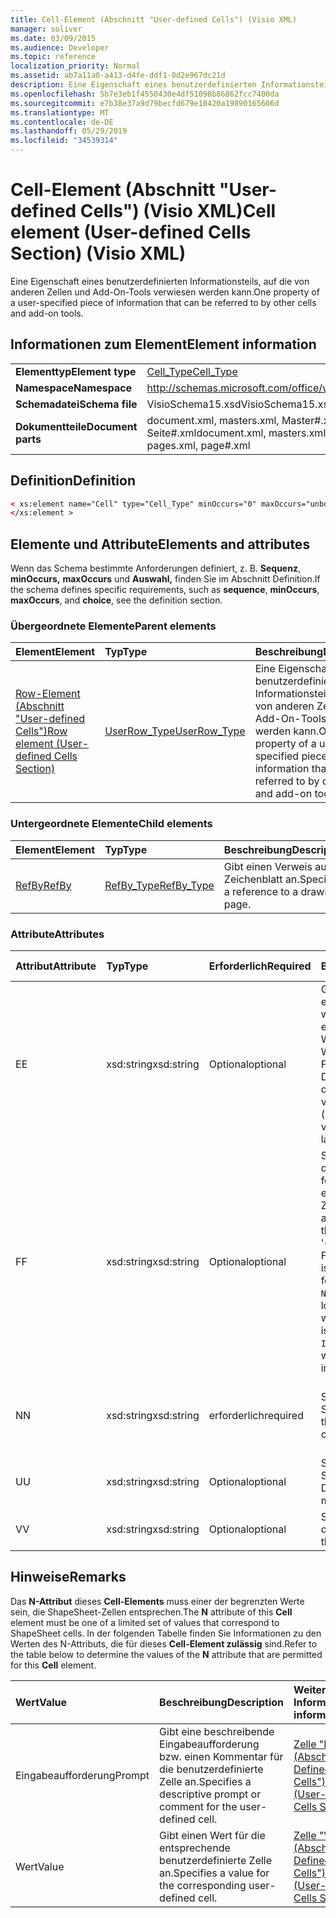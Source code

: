 ```yaml
---
title: Cell-Element (Abschnitt "User-defined Cells") (Visio XML)
manager: soliver
ms.date: 03/09/2015
ms.audience: Developer
ms.topic: reference
localization_priority: Normal
ms.assetid: ab7a11a0-a413-d4fe-ddf1-0d2e967dc21d
description: Eine Eigenschaft eines benutzerdefinierten Informationsteils, auf die von anderen Zellen und Add-On-Tools verwiesen werden kann.
ms.openlocfilehash: 5b7e3eb1f4550430e4df51098b86862fcc7400da
ms.sourcegitcommit: e7b38e37a9d79becfd679e10420a19890165606d
ms.translationtype: MT
ms.contentlocale: de-DE
ms.lasthandoff: 05/29/2019
ms.locfileid: "34539314"
---
```

# <a name="cell-element-user-defined-cells-section-visio-xml"></a><span data-ttu-id="1dd11-103">Cell-Element (Abschnitt "User-defined Cells") (Visio XML)</span><span class="sxs-lookup"><span data-stu-id="1dd11-103">Cell element (User-defined Cells Section) (Visio XML)</span></span>

<span data-ttu-id="1dd11-104">Eine Eigenschaft eines benutzerdefinierten Informationsteils, auf die von anderen Zellen und Add-On-Tools verwiesen werden kann.</span><span class="sxs-lookup"><span data-stu-id="1dd11-104">One property of a user-specified piece of information that can be referred to by other cells and add-on tools.</span></span>
  
## <a name="element-information"></a><span data-ttu-id="1dd11-105">Informationen zum Element</span><span class="sxs-lookup"><span data-stu-id="1dd11-105">Element information</span></span>

|||
|:-----|:-----|
|<span data-ttu-id="1dd11-106">**Elementtyp**</span><span class="sxs-lookup"><span data-stu-id="1dd11-106">**Element type**</span></span> <br/> |[<span data-ttu-id="1dd11-107">Cell_Type</span><span class="sxs-lookup"><span data-stu-id="1dd11-107">Cell_Type</span></span>](cell_type-complextypevisio-xml.md) <br/> |
|<span data-ttu-id="1dd11-108">**Namespace**</span><span class="sxs-lookup"><span data-stu-id="1dd11-108">**Namespace**</span></span> <br/> |http://schemas.microsoft.com/office/visio/2012/main  <br/> |
|<span data-ttu-id="1dd11-109">**Schemadatei**</span><span class="sxs-lookup"><span data-stu-id="1dd11-109">**Schema file**</span></span> <br/> |<span data-ttu-id="1dd11-110">VisioSchema15.xsd</span><span class="sxs-lookup"><span data-stu-id="1dd11-110">VisioSchema15.xsd</span></span>  <br/> |
|<span data-ttu-id="1dd11-111">**Dokumentteile**</span><span class="sxs-lookup"><span data-stu-id="1dd11-111">**Document parts**</span></span> <br/> |<span data-ttu-id="1dd11-112">document.xml, masters.xml, Master#.xml, pages.xml, Seite#.xml</span><span class="sxs-lookup"><span data-stu-id="1dd11-112">document.xml, masters.xml, master#.xml, pages.xml, page#.xml</span></span>  <br/> |
   
## <a name="definition"></a><span data-ttu-id="1dd11-113">Definition</span><span class="sxs-lookup"><span data-stu-id="1dd11-113">Definition</span></span>

```XML
< xs:element name="Cell" type="Cell_Type" minOccurs="0" maxOccurs="unbounded" >
</xs:element >
```

## <a name="elements-and-attributes"></a><span data-ttu-id="1dd11-114">Elemente und Attribute</span><span class="sxs-lookup"><span data-stu-id="1dd11-114">Elements and attributes</span></span>

<span data-ttu-id="1dd11-115">Wenn das Schema bestimmte Anforderungen definiert, z. B. **Sequenz**, **minOccurs,** **maxOccurs** und **Auswahl,** finden Sie im Abschnitt Definition.</span><span class="sxs-lookup"><span data-stu-id="1dd11-115">If the schema defines specific requirements, such as **sequence**, **minOccurs**, **maxOccurs**, and **choice**, see the definition section.</span></span> 
  
### <a name="parent-elements"></a><span data-ttu-id="1dd11-116">Übergeordnete Elemente</span><span class="sxs-lookup"><span data-stu-id="1dd11-116">Parent elements</span></span>

|<span data-ttu-id="1dd11-117">**Element**</span><span class="sxs-lookup"><span data-stu-id="1dd11-117">**Element**</span></span>|<span data-ttu-id="1dd11-118">**Typ**</span><span class="sxs-lookup"><span data-stu-id="1dd11-118">**Type**</span></span>|<span data-ttu-id="1dd11-119">**Beschreibung**</span><span class="sxs-lookup"><span data-stu-id="1dd11-119">**Description**</span></span>|
|:-----|:-----|:-----|
|[<span data-ttu-id="1dd11-120">Row-Element (Abschnitt "User-defined Cells")</span><span class="sxs-lookup"><span data-stu-id="1dd11-120">Row element (User-defined Cells Section)</span></span>](row-element-user-defined-cells-sectionvisio-xml.md) <br/> |[<span data-ttu-id="1dd11-121">UserRow_Type</span><span class="sxs-lookup"><span data-stu-id="1dd11-121">UserRow_Type</span></span>](userrow_type-complextypevisio-xml.md) <br/> |<span data-ttu-id="1dd11-122">Eine Eigenschaft eines benutzerdefinierten Informationsteils, auf die von anderen Zellen und Add-On-Tools verwiesen werden kann.</span><span class="sxs-lookup"><span data-stu-id="1dd11-122">One property of a user-specified piece of information that can be referred to by other cells and add-on tools.</span></span>  <br/> |
   
### <a name="child-elements"></a><span data-ttu-id="1dd11-123">Untergeordnete Elemente</span><span class="sxs-lookup"><span data-stu-id="1dd11-123">Child elements</span></span>

|<span data-ttu-id="1dd11-124">**Element**</span><span class="sxs-lookup"><span data-stu-id="1dd11-124">**Element**</span></span>|<span data-ttu-id="1dd11-125">**Typ**</span><span class="sxs-lookup"><span data-stu-id="1dd11-125">**Type**</span></span>|<span data-ttu-id="1dd11-126">**Beschreibung**</span><span class="sxs-lookup"><span data-stu-id="1dd11-126">**Description**</span></span>|
|:-----|:-----|:-----|
|[<span data-ttu-id="1dd11-127">RefBy</span><span class="sxs-lookup"><span data-stu-id="1dd11-127">RefBy</span></span>](refby-element-cell_type-complextypevisio-xml.md) <br/> |[<span data-ttu-id="1dd11-128">RefBy_Type</span><span class="sxs-lookup"><span data-stu-id="1dd11-128">RefBy_Type</span></span>](refby_type-complextypevisio-xml.md) <br/> |<span data-ttu-id="1dd11-129">Gibt einen Verweis auf ein Zeichenblatt an.</span><span class="sxs-lookup"><span data-stu-id="1dd11-129">Specifies a reference to a drawing page.</span></span>  <br/> |
   
### <a name="attributes"></a><span data-ttu-id="1dd11-130">Attribute</span><span class="sxs-lookup"><span data-stu-id="1dd11-130">Attributes</span></span>

|<span data-ttu-id="1dd11-131">**Attribut**</span><span class="sxs-lookup"><span data-stu-id="1dd11-131">**Attribute**</span></span>|<span data-ttu-id="1dd11-132">**Typ**</span><span class="sxs-lookup"><span data-stu-id="1dd11-132">**Type**</span></span>|<span data-ttu-id="1dd11-133">**Erforderlich**</span><span class="sxs-lookup"><span data-stu-id="1dd11-133">**Required**</span></span>|<span data-ttu-id="1dd11-134">**Beschreibung**</span><span class="sxs-lookup"><span data-stu-id="1dd11-134">**Description**</span></span>|<span data-ttu-id="1dd11-135">**Mögliche Werte**</span><span class="sxs-lookup"><span data-stu-id="1dd11-135">**Possible values**</span></span>|
|:-----|:-----|:-----|:-----|:-----|
|<span data-ttu-id="1dd11-136">E</span><span class="sxs-lookup"><span data-stu-id="1dd11-136">E</span></span>  <br/> |<span data-ttu-id="1dd11-137">xsd:string</span><span class="sxs-lookup"><span data-stu-id="1dd11-137">xsd:string</span></span>  <br/> |<span data-ttu-id="1dd11-138">Optional</span><span class="sxs-lookup"><span data-stu-id="1dd11-138">optional</span></span>  <br/> |<span data-ttu-id="1dd11-139">Gibt an, dass die Formel zu einem Fehler ausgewertet wird.</span><span class="sxs-lookup"><span data-stu-id="1dd11-139">Indicates that the formula evaluates to an error.</span></span> <span data-ttu-id="1dd11-140">Der Wert von **E** ist der aktuelle Wert (eine Fehlermeldungszeichenfolge); Der Wert  des V-Attributs ist der letzte gültige Wert.</span><span class="sxs-lookup"><span data-stu-id="1dd11-140">The value of **E** is the current value (an error message string); the value of the **V** attribute is the last valid value.</span></span>  <br/> |<span data-ttu-id="1dd11-141">Eine Fehlermeldungszeichenfolge.</span><span class="sxs-lookup"><span data-stu-id="1dd11-141">An error message string.</span></span>  <br/> |
|<span data-ttu-id="1dd11-142">F</span><span class="sxs-lookup"><span data-stu-id="1dd11-142">F</span></span>  <br/> |<span data-ttu-id="1dd11-143">xsd:string</span><span class="sxs-lookup"><span data-stu-id="1dd11-143">xsd:string</span></span>  <br/> |<span data-ttu-id="1dd11-144">Optional</span><span class="sxs-lookup"><span data-stu-id="1dd11-144">optional</span></span>  <br/> | <span data-ttu-id="1dd11-145">Stellt die Formel des Elements dar.</span><span class="sxs-lookup"><span data-stu-id="1dd11-145">Represents the element's formula.</span></span> <span data-ttu-id="1dd11-146">Dieses Attribut kann eine der folgenden Zeichenfolgen enthalten:</span><span class="sxs-lookup"><span data-stu-id="1dd11-146">This attribute can contain one of the following strings:</span></span>  <br/>  <span data-ttu-id="1dd11-147">'(einige Formel)' wenn die Formel lokal vorhanden ist</span><span class="sxs-lookup"><span data-stu-id="1dd11-147">'(some formula)' if the formula exists locally</span></span>  <br/>  <span data-ttu-id="1dd11-148">`No Formula` wenn die Formel lokal gelöscht oder blockiert wird</span><span class="sxs-lookup"><span data-stu-id="1dd11-148">`No Formula` if the formula is locally deleted or blocked</span></span>  <br/>  <span data-ttu-id="1dd11-149">`Inh` wenn die Formel geerbt wird.</span><span class="sxs-lookup"><span data-stu-id="1dd11-149">`Inh` if the formula is inherited.</span></span>  <br/> |<span data-ttu-id="1dd11-150">Eine Formel.</span><span class="sxs-lookup"><span data-stu-id="1dd11-150">A formula.</span></span>  <br/> |
|<span data-ttu-id="1dd11-151">N</span><span class="sxs-lookup"><span data-stu-id="1dd11-151">N</span></span>  <br/> |<span data-ttu-id="1dd11-152">xsd:string</span><span class="sxs-lookup"><span data-stu-id="1dd11-152">xsd:string</span></span>  <br/> |<span data-ttu-id="1dd11-153">erforderlich</span><span class="sxs-lookup"><span data-stu-id="1dd11-153">required</span></span>  <br/> |<span data-ttu-id="1dd11-154">Stellt den Namen der Zelle ShapeSheet dar.</span><span class="sxs-lookup"><span data-stu-id="1dd11-154">Represents the name of the ShapeSheet cell.</span></span>  <br/> |<span data-ttu-id="1dd11-155">Der Name der Zelle ShapeSheet.</span><span class="sxs-lookup"><span data-stu-id="1dd11-155">The name of the ShapeSheet cell.</span></span>  <br/> <span data-ttu-id="1dd11-156">Weitere Informationen finden Sie im Abschnitt "Hinweise".</span><span class="sxs-lookup"><span data-stu-id="1dd11-156">See the Remarks section below.</span></span>  <br/> |
|<span data-ttu-id="1dd11-157">U</span><span class="sxs-lookup"><span data-stu-id="1dd11-157">U</span></span>  <br/> |<span data-ttu-id="1dd11-158">xsd:string</span><span class="sxs-lookup"><span data-stu-id="1dd11-158">xsd:string</span></span>  <br/> |<span data-ttu-id="1dd11-159">Optional</span><span class="sxs-lookup"><span data-stu-id="1dd11-159">optional</span></span>  <br/> |<span data-ttu-id="1dd11-160">Stellt eine Maßeinheit dar Die Standardeinstellung ist DL.</span><span class="sxs-lookup"><span data-stu-id="1dd11-160">Represents a unit of measure The default is DL.</span></span>  <br/> |<span data-ttu-id="1dd11-161">Die Einheiten der Zelle.</span><span class="sxs-lookup"><span data-stu-id="1dd11-161">The units of the cell.</span></span>  <br/> |
|<span data-ttu-id="1dd11-162">V</span><span class="sxs-lookup"><span data-stu-id="1dd11-162">V</span></span>  <br/> |<span data-ttu-id="1dd11-163">xsd:string</span><span class="sxs-lookup"><span data-stu-id="1dd11-163">xsd:string</span></span>  <br/> |<span data-ttu-id="1dd11-164">Optional</span><span class="sxs-lookup"><span data-stu-id="1dd11-164">optional</span></span>  <br/> |<span data-ttu-id="1dd11-165">Stellt den Wert der Zelle dar.</span><span class="sxs-lookup"><span data-stu-id="1dd11-165">Represents the value of the cell.</span></span>  <br/> |<span data-ttu-id="1dd11-166">Der Wert der Zelle ShapeSheet.</span><span class="sxs-lookup"><span data-stu-id="1dd11-166">The value of the ShapeSheet cell.</span></span>  <br/> |
   
## <a name="remarks"></a><span data-ttu-id="1dd11-167">Hinweise</span><span class="sxs-lookup"><span data-stu-id="1dd11-167">Remarks</span></span>

<span data-ttu-id="1dd11-168">Das **N-Attribut** dieses **Cell-Elements** muss einer der begrenzten Werte sein, die ShapeSheet-Zellen entsprechen.</span><span class="sxs-lookup"><span data-stu-id="1dd11-168">The **N** attribute of this **Cell** element must be one of a limited set of values that correspond to ShapeSheet cells.</span></span> <span data-ttu-id="1dd11-169">In der folgenden Tabelle finden Sie  Informationen zu den Werten des N-Attributs, die für dieses **Cell-Element zulässig** sind.</span><span class="sxs-lookup"><span data-stu-id="1dd11-169">Refer to the table below to determine the values of the **N** attribute that are permitted for this **Cell** element.</span></span> 
  
|<span data-ttu-id="1dd11-170">**Wert**</span><span class="sxs-lookup"><span data-stu-id="1dd11-170">**Value**</span></span>|<span data-ttu-id="1dd11-171">**Beschreibung**</span><span class="sxs-lookup"><span data-stu-id="1dd11-171">**Description**</span></span>|<span data-ttu-id="1dd11-172">**Weitere Informationen**</span><span class="sxs-lookup"><span data-stu-id="1dd11-172">**More information**</span></span>|
|:-----|:-----|:-----|
|<span data-ttu-id="1dd11-173">Eingabeaufforderung</span><span class="sxs-lookup"><span data-stu-id="1dd11-173">Prompt</span></span>  <br/> |<span data-ttu-id="1dd11-174">Gibt eine beschreibende Eingabeaufforderung bzw. einen Kommentar für die benutzerdefinierte Zelle an.</span><span class="sxs-lookup"><span data-stu-id="1dd11-174">Specifies a descriptive prompt or comment for the user-defined cell.</span></span>  <br/> |[<span data-ttu-id="1dd11-175">Zelle "Prompt" (Abschnitt "User-Defined Cells")</span><span class="sxs-lookup"><span data-stu-id="1dd11-175">Prompt Cell (User-Defined Cells Section)</span></span>](prompt-cell-user-defined-cells-section.md) <br/> |
|<span data-ttu-id="1dd11-176">Wert</span><span class="sxs-lookup"><span data-stu-id="1dd11-176">Value</span></span>  <br/> |<span data-ttu-id="1dd11-177">Gibt einen Wert für die entsprechende benutzerdefinierte Zelle an.</span><span class="sxs-lookup"><span data-stu-id="1dd11-177">Specifies a value for the corresponding user-defined cell.</span></span>  <br/> |[<span data-ttu-id="1dd11-178">Zelle "Value" (Abschnitt "User-Defined Cells")</span><span class="sxs-lookup"><span data-stu-id="1dd11-178">Value Cell (User-Defined Cells Section)</span></span>](value-cell-user-defined-cells-section.md) <br/> |
   

